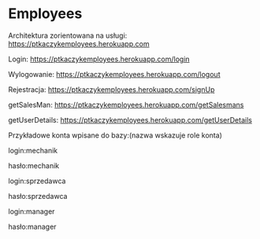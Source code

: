 # Employees

Architektura zorientowana na usługi: https://ptkaczykemployees.herokuapp.com

Login: https://ptkaczykemployees.herokuapp.com/login

Wylogowanie: https://ptkaczykemployees.herokuapp.com/logout

Rejestracja: https://ptkaczykemployees.herokuapp.com/signUp

getSalesMan: https://ptkaczykemployees.herokuapp.com/getSalesmans

getUserDetails: https://ptkaczykemployees.herokuapp.com/getUserDetails

Przykładowe konta wpisane do bazy:(nazwa wskazuje role konta)

login:mechanik  

hasło:mechanik

login:sprzedawca

hasło:sprzedawca

login:manager

hasło:manager

